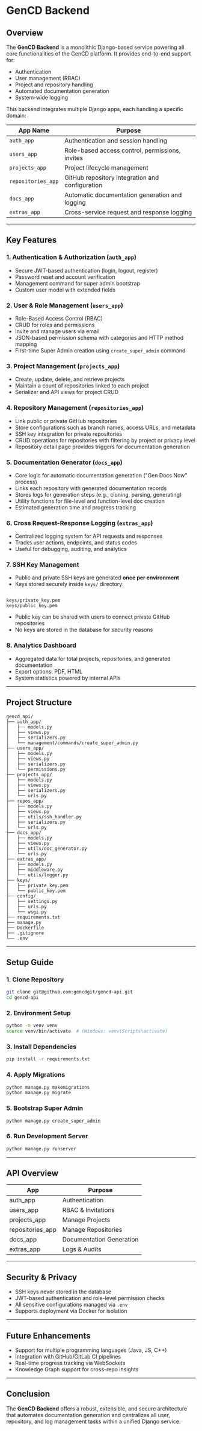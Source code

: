 # GenCD Backend

## Overview

The **GenCD Backend** is a monolithic Django-based service powering all core functionalities of the GenCD platform. It provides end-to-end support for:

- Authentication
- User management (RBAC)
- Project and repository handling
- Automated documentation generation
- System-wide logging

This backend integrates multiple Django apps, each handling a specific domain:

| App Name        | Purpose                                           |
|-----------------|--------------------------------------------------|
| `auth_app`      | Authentication and session handling             |
| `users_app`     | Role-based access control, permissions, invites |
| `projects_app`  | Project lifecycle management                     |
| `repositories_app` | GitHub repository integration and configuration |
| `docs_app`      | Automatic documentation generation and logging  |
| `extras_app`    | Cross-service request and response logging      |

---

## Key Features

### 1. Authentication & Authorization (`auth_app`)

- Secure JWT-based authentication (login, logout, register)
- Password reset and account verification
- Management command for super admin bootstrap
- Custom user model with extended fields

### 2. User & Role Management (`users_app`)

- Role-Based Access Control (RBAC)
- CRUD for roles and permissions
- Invite and manage users via email
- JSON-based permission schema with categories and HTTP method mapping
- First-time Super Admin creation using `create_super_admin` command

### 3. Project Management (`projects_app`)

- Create, update, delete, and retrieve projects
- Maintain a count of repositories linked to each project
- Serializer and API views for project CRUD

### 4. Repository Management (`repositories_app`)

- Link public or private GitHub repositories
- Store configurations such as branch names, access URLs, and metadata
- SSH key integration for private repositories
- CRUD operations for repositories with filtering by project or privacy level
- Repository detail page provides triggers for documentation generation

### 5. Documentation Generator (`docs_app`)

- Core logic for automatic documentation generation ("Gen Docs Now" process)
- Links each repository with generated documentation records
- Stores logs for generation steps (e.g., cloning, parsing, generating)
- Utility functions for file-level and function-level doc creation
- Estimated generation time and progress tracking

### 6. Cross Request-Response Logging (`extras_app`)

- Centralized logging system for API requests and responses
- Tracks user actions, endpoints, and status codes
- Useful for debugging, auditing, and analytics

### 7. SSH Key Management

- Public and private SSH keys are generated **once per environment**
- Keys stored securely inside `keys/` directory:

```

keys/private_key.pem
keys/public_key.pem

````
- Public key can be shared with users to connect private GitHub repositories
- No keys are stored in the database for security reasons

### 8. Analytics Dashboard

- Aggregated data for total projects, repositories, and generated documentation
- Export options: PDF, HTML
- System statistics powered by internal APIs

---

## Project Structure

```text
gencd_api/
├── auth_app/
│   ├── models.py
│   ├── views.py
│   ├── serializers.py
│   └── management/commands/create_super_admin.py
├── users_app/
│   ├── models.py
│   ├── views.py
│   ├── serializers.py
│   └── permissions.py
├── projects_app/
│   ├── models.py
│   ├── views.py
│   ├── serializers.py
│   └── urls.py
├── repos_app/
│   ├── models.py
│   ├── views.py
│   ├── utils/ssh_handler.py
│   ├── serializers.py
│   └── urls.py
├── docs_app/
│   ├── models.py
│   ├── views.py
│   ├── utils/doc_generator.py
│   └── urls.py
├── extras_app/
│   ├── models.py
│   ├── middleware.py
│   └── utils/logger.py
├── keys/
│   ├── private_key.pem
│   └── public_key.pem
├── config/
│   ├── settings.py
│   ├── urls.py
│   └── wsgi.py
├── requirements.txt
├── manage.py
├── Dockerfile
├── .gitignore
└── .env
````

---

## Setup Guide

### 1. Clone Repository

```bash
git clone git@github.com:gencdgit/gencd-api.git
cd gencd-api
```

### 2. Environment Setup

```bash
python -m venv venv
source venv/bin/activate  # (Windows: venv\Scripts\activate)
```

### 3. Install Dependencies

```bash
pip install -r requirements.txt
```

### 4. Apply Migrations

```bash
python manage.py makemigrations
python manage.py migrate
```

### 5. Bootstrap Super Admin

```bash
python manage.py create_super_admin
```

### 6. Run Development Server

```bash
python manage.py runserver
```

---

## API Overview

| App              | Purpose                  |
| ---------------- | ------------------------ |
| auth_app         | Authentication           |
| users_app        | RBAC & Invitations       |
| projects_app     | Manage Projects          |
| repositories_app | Manage Repositories      |
| docs_app         | Documentation Generation |
| extras_app       | Logs & Audits            |

---

## Security & Privacy

* SSH keys never stored in the database
* JWT-based authentication and role-level permission checks
* All sensitive configurations managed via `.env`
* Supports deployment via Docker for isolation

---

## Future Enhancements

* Support for multiple programming languages (Java, JS, C++)
* Integration with GitHub/GitLab CI pipelines
* Real-time progress tracking via WebSockets
* Knowledge Graph support for cross-repo insights

---

## Conclusion

The **GenCD Backend** offers a robust, extensible, and secure architecture that automates documentation generation and centralizes all user, repository, and log management tasks within a unified Django service.
